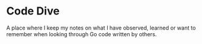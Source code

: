 # Code Dive

A place where I keep my notes on what I have observed, learned or want to remember when looking through Go code written by others.